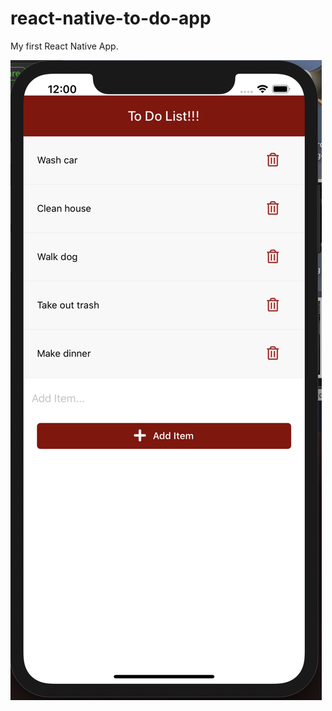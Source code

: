 # react-native-to-do-app
My first React Native App.

![Image description](react-native-to-do-image.png)

